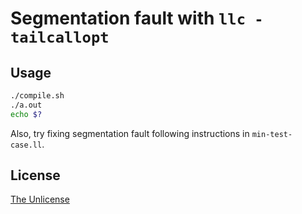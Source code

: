 # Segmentation fault with `llc -tailcallopt`

## Usage

```sh
./compile.sh
./a.out
echo $?
```

Also, try fixing segmentation fault following instructions in `min-test-case.ll`.

## License

[The Unlicense](UNLICENSE)
